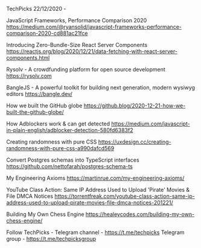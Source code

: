 TechPicks 22/12/2020 -

JavaScript Frameworks, Performance Comparison 2020
https://medium.com/@ryansolid/javascript-frameworks-performance-comparison-2020-cd881ac21fce

Introducing Zero-Bundle-Size React Server Components
https://reactjs.org/blog/2020/12/21/data-fetching-with-react-server-components.html

Rysolv - A crowdfunding platform for open source development
https://rysolv.com

BangleJS - A powerful toolkit for building next generation, modern wysiwyg editors
https://bangle.dev/

How we built the GitHub globe
https://github.blog/2020-12-21-how-we-built-the-github-globe/

How Adblockers work & can get detected
https://medium.com/javascript-in-plain-english/adblocker-detection-580fd6383f2

Creating randomness with pure CSS
https://uxdesign.cc/creating-randomness-with-pure-css-a990dafcd569

Convert Postgres schemas into TypeScript interfaces
https://github.com/nettofarah/postgres-schema-ts

My Engineering Axioms
https://martinrue.com/my-engineering-axioms/

YouTube Class Action: Same IP Address Used to Upload 'Pirate' Movies & File DMCA Notices
https://torrentfreak.com/youtube-class-action-same-ip-address-used-to-upload-pirate-movies-file-dmca-notices-201221/

Building My Own Chess Engine
https://healeycodes.com/building-my-own-chess-engine/

Follow TechPicks -
Telegram channel - https://t.me/techpicks
Telegram group - https://t.me/techpicksgroup